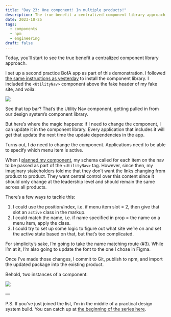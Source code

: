 ```yaml
---
title: "Day 23: One component! In multiple products!"
description: The true benefit a centralized component library approach.
date: 2023-10-25
tags:
  - components
  - npm
  - engineering
draft: false
---
```

Today, you’ll start to see the true benefit a centralized component library approach.

I set up a second practice BofA app as part of this demonstration. I followed [the same instructions as yesterday](https://practicaldesignsystems.com/daily/day-22-import-a-component-into-the-origin-product/) to install the component library. I included the `<UtilityNav>` component above the fake header of my fake site, and voila:

![](/assets/i/post-bofa-24-1.png)

See that top bar? That’s the Utility Nav component, getting pulled in from our design system’s component library.

But here’s where the magic happens: if I need to change the component, I can update it in the component library. Every application that includes it will get that update the next time the update dependencies in the app.

Turns out, I *do* need to change the component. Applications need to be able to specify which menu item is active. 

When I [planned my component](https://practicaldesignsystems.com/daily/day-18-planning-my-new-component/), my schema called for each item on the nav to be passed as part of the `<UtilityNav>` tag. However, since then, my imaginary stakeholders told me that they don’t want the links changing from product to product. They want central control over this content since it should only change at the leadership level and should remain the same across all products.

There’s a few ways to tackle this: 

1. I could use the position/index, i.e. if menu item slot = 2, then give that slot an `active` class in the markup. 
2. I could match the name, i.e. if name specified in prop = the name on a menu item, apply the class. 
3. I could try to set up some logic to figure out what site we’re on and set the active state based on that, but that’s too complicated. 

For simplicity’s sake, I’m going to take the name matching route (#3).  While I’m at it, I’m also going to update the font to the one I chose in Figma. 

Once I’ve made those changes, I commit to Git, publish to npm, and import the updated package into the existing product. 

Behold, two instances of a component:

![](/assets/i/post-bofa-24-2.png)

—

P.S. If you’ve just joined the list, I’m in the middle of a practical design system build. You can catch up at [the beginning of the series here](https://practicaldesignsystems.com/daily/let-s-build-a-design-system/).